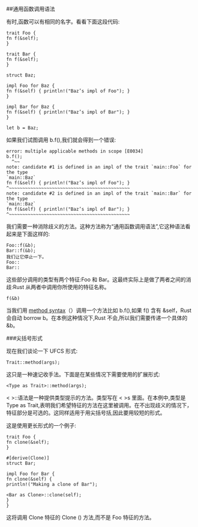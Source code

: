 ##通用函数调用语法

有时,函数可以有相同的名字。看看下面这段代码:
    
    trait Foo {
    fn f(&self);
    }
    
    trait Bar {
    fn f(&self);
    }
    
    struct Baz;
    
    impl Foo for Baz {
    fn f(&self) { println!("Baz’s impl of Foo"); }
    }
    
    impl Bar for Baz {
    fn f(&self) { println!("Baz’s impl of Bar"); }
    }
    
    let b = Baz;

如果我们试图调用 b.f(),我们就会得到一个错误:

    error: multiple applicable methods in scope [E0034]
    b.f();
      ^~~
    note: candidate #1 is defined in an impl of the trait `main::Foo` for the type
    `main::Baz`
    fn f(&self) { println!("Baz’s impl of Foo"); }
    ^~~~~~~~~~~~~~~~~~~~~~~~~~~~~~~~~~~~~~~~~~~~~~
    note: candidate #2 is defined in an impl of the trait `main::Bar` for the type
    `main::Baz`
    fn f(&self) { println!("Baz’s impl of Bar"); }
    ^~~~~~~~~~~~~~~~~~~~~~~~~~~~~~~~~~~~~~~~~~~~~~

我们需要一种消除歧义的方法。这种方法称为“通用函数调用语法”,它这种语法看起来是下面这样的:

    Foo::f(&b);
    Bar::f(&b);
    我们让它停止一下。
    Foo::
    Bar::
    
这些部分调用的类型有两个特征:Foo 和 Bar。这最终实际上是做了两者之间的消歧:Rust 从两者中调用你所使用的特征名称。

    f(&b)

当我们用 [method syntax](http://doc.rust-lang.org/stable/book/method-syntax.html)（）调用一个方法比如 b.f(),如果 f() 含有 &self，Rust 会自动 borrow b。在本例这种情况下,Rust 不会,所以我们需要传递一个具体的 &b。

###尖括号形式

现在我们谈论一下 UFCS 形式:

    Trait::method(args);

这只是一种速记收手法。下面是在某些情况下需要使用的扩展形式:

    <Type as Trait>::method(args); 

< >::语法是一种提供类型提示的方法。类型写在 < >s 里面。在本例中,类型是Type as Trait,表明我们希望特征的方法在这里被调用。在不出现歧义的情况下，特征部分是可选的。这同样适用于用尖括号括,因此要用较短的形式。

这是使用更长形式的一个例子:

    trait Foo {
    fn clone(&self);
    }
    
    #[derive(Clone)]
    struct Bar;
    
    impl Foo for Bar {
    fn clone(&self) {
    println!("Making a clone of Bar");
    
    <Bar as Clone>::clone(self);
    }
    }
    
这将调用 Clone 特征的 Clone () 方法,而不是 Foo 特征的方法。

